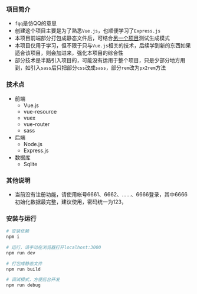 ### 项目简介

* `fqq`是仿QQ的意思
* 创建这个项目主要是为了熟悉`Vue.js`，也顺便学习了`Express.js`
* 本项目前端部分打包成静态文件后，可结合[另一个项目](https://github.com/tadashi-chen/fqq-backend)测试生成模式
* 本项目仅用于学习，但不限于只与`Vue.js`相关的技术，后续学到新的东西如果适合该项目，则会加进来，强化本项目的综合性
* 部分技术是半路引入项目的，可能没有运用于整个项目，只是少部分地方用到，如引入`sass`后只把部分`css`改成`sass`，部分`rem`改为`px2rem`方法

### 技术点

* 前端
	* Vue.js
	* vue-resource
	* vuex
	* vue-router
	* sass
* 后端
	* Node.js
	* Express.js
* 数据库
	* Sqlite

### 其他说明
* 当前没有注册功能，请使用帐号6661、6662、……、6666登录，其中6666初始化数据最完整，建议使用，密码统一为123，

### 安装与运行

``` bash
# 安装依赖
npm i

# 运行，请手动在浏览器打开localhost:3000
npm run dev

# 打包成静态文件
npm run build

# 调试模式，方便后台开发
npm run debug
```